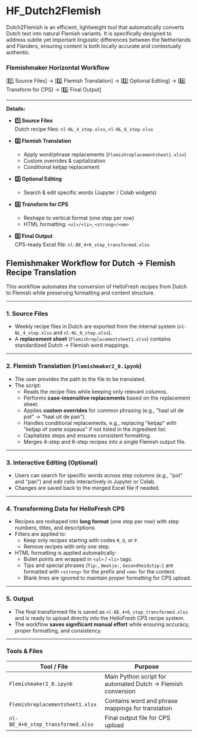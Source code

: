 # HF_Dutch2Flemish
Dutch2Flemish is an efficient, lightweight tool that automatically converts Dutch text into natural Flemish variants. It is specifically designed to address subtle yet important linguistic differences between the Netherlands and Flanders, ensuring content is both locally accurate and contextually authentic.

### Flemishmaker Horizontal Workflow

[1️⃣ Source Files] → [2️⃣ Flemish Translation] → [3️⃣ Optional Editing] → [4️⃣ Transform for CPS] → [5️⃣ Final Output]

---

**Details:**

- **1️⃣ Source Files**  
  Dutch recipe files: `nl-NL_4_step.xlsx`, `nl-NL_6_step.xlsx`

- **2️⃣ Flemish Translation**  
  - Apply word/phrase replacements (`Flemishreplacementsheet1.xlsx`)  
  - Custom overrides & capitalization  
  - Conditional ketjap replacement  

- **3️⃣ Optional Editing**  
  - Search & edit specific words (Jupyter / Colab widgets)

- **4️⃣ Transform for CPS**  
  - Reshape to vertical format (one step per row)  
  - HTML formatting: `<ul>/<li>`, `<strong>/<em>`  

- **5️⃣ Final Output**  
  CPS-ready Excel file: `nl-BE_4+6_step_transformed.xlsx`



## Flemishmaker Workflow for Dutch → Flemish Recipe Translation

This workflow automates the conversion of HelloFresh recipes from Dutch to Flemish while preserving formatting and content structure.

---

### 1. Source Files
- Weekly recipe files in Dutch are exported from the internal system (`nl-NL_4_step.xlsx` and `nl-NL_6_step.xlsx`).  
- A **replacement sheet** (`Flemishreplacementsheet1.xlsx`) contains standardized Dutch → Flemish word mappings.

---

### 2. Flemish Translation (`Flemishmaker2_0.ipynb`)
- The user provides the path to the file to be translated.  
- The script:
  - Reads the recipe files while keeping only relevant columns.
  - Performs **case-insensitive replacements** based on the replacement sheet.
  - Applies **custom overrides** for common phrasing (e.g., "haal uit de pot" → "haal uit de pan").  
  - Handles conditional replacements, e.g., replacing "ketjap" with "ketjap of zoete sojasaus" if not listed in the ingredient list.
  - Capitalizes steps and ensures consistent formatting.
  - Merges 4-step and 6-step recipes into a single Flemish output file.

---

### 3. Interactive Editing (Optional)
- Users can search for specific words across step columns (e.g., "pot" and "pan") and edit cells interactively in Jupyter or Colab.  
- Changes are saved back to the merged Excel file if needed.

---

### 4. Transforming Data for HelloFresh CPS
- Recipes are reshaped into **long format** (one step per row) with step numbers, titles, and descriptions.  
- Filters are applied to:
  - Keep only recipes starting with codes `R`, `Q`, or `P`.
  - Remove recipes with only one step.
- HTML formatting is applied automatically:
  - Bullet points are wrapped in `<ul>` / `<li>` tags.
  - Tips and special phrases (`Tip:`, `Weetje:`, `Gezondheidstip:`) are formatted with `<strong>` for the prefix and `<em>` for the content.  
  - Blank lines are ignored to maintain proper formatting for CPS upload.

---

### 5. Output
- The final transformed file is saved as `nl-BE_4+6_step_transformed.xlsx` and is ready to upload directly into the HelloFresh CPS recipe system.  
- The workflow **saves significant manual effort** while ensuring accuracy, proper formatting, and consistency.

---

### Tools & Files
| Tool / File | Purpose |
|-------------|---------|
| `Flemishmaker2_0.ipynb` | Main Python script for automated Dutch → Flemish conversion |
| `Flemishreplacementsheet1.xlsx` | Contains word and phrase mappings for translation |
| `nl-BE_4+6_step_transformed.xlsx` | Final output file for CPS upload |
